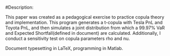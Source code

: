 #Description:

This paper was created as a pedagogical exercise to practice copula theory and implementation. 
This program generates a t-copula with Tesla PnL and Toyota PnL, and then simulates a 
joint distribution from which a 99.97% VaR and Expected Shortfall(defined in document) are calculated. 
Additionally, I conduct a sensitivity test on copula parameters rho and nu.

Document typesetting in LaTeX, programming in Matlab.

